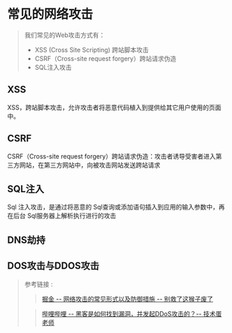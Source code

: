 # 常见的网络攻击

> 我们常见的Web攻击方式有：
>
> + XSS (Cross Site Scripting) 跨站脚本攻击
> + CSRF（Cross-site request forgery）跨站请求伪造
> + SQL注入攻击

## XSS

XSS，跨站脚本攻击，允许攻击者将恶意代码植入到提供给其它用户使用的页面中。

## CSRF

CSRF（Cross-site request forgery）跨站请求伪造：攻击者诱导受害者进入第三方网站，在第三方网站中，向被攻击网站发送跨站请求

## SQL注入

Sql 注入攻击，是通过将恶意的 Sql查询或添加语句插入到应用的输入参数中，再在后台 Sql服务器上解析执行进行的攻击


## DNS劫持

## DOS攻击与DDOS攻击


> 参考链接 :
>> [掘金 -- 网络攻击的常见形式以及防御措施 -- 别救了这猴子废了](https://juejin.cn/post/7119418482508169246#heading-9)
>
>> [哔哩哔哩 -- 黑客是如何找到漏洞，并发起DDoS攻击的？-- 技术蛋老师](https://www.bilibili.com/video/BV1z34y1v7aD/?spm_id_from=333.337.search-card.all.click&vd_source=55188e441990ee2ff1e28fae2d46edc2)


